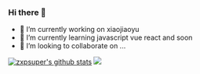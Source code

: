 ### Hi there 👋

- 🔭 I’m currently working on xiaojiaoyu
- 🌱 I’m currently learning javascript vue react and soon 
- 👯 I’m looking to collaborate on ...


[![zxpsuper's github stats](https://github-readme-stats.vercel.app/api?username=zxpsuper&show_icons=true&hide_title=true])](https://github.com/zxpsuper)
![](https://komarev.com/ghpvc/?username=zxpsuper&color=ff69b4&label=PV+Since+2020-10-18)

